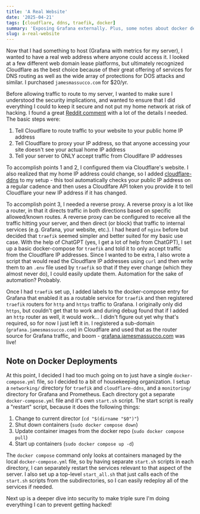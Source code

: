 ```yaml
---
title: 'A Real Website'
date: '2025-04-21'
tags: [cloudflare, ddns, traefik, docker]
summary: 'Exposing Grafana externally. Plus, some notes about docker deployments'
slug: a-real-website
---
```


Now that I had something to host (Grafana with metrics for my server), I wanted to have a real web address where anyone could access it. I looked at a few different web domain lease platforms, but ultimately recognized Cloudflare as the best choice because of their great offering of services for DNS routing as well as the wide array of protections for DOS attacks and similar. I purchased `jamesmassucco.com` for $20/yr.

Before allowing traffic to route to my server, I wanted to make sure I understood the security implications, and wanted to ensure that I did everything I could to keep it secure and not put my home network at risk of hacking. I found a great [Reddit comment](https://www.reddit.com/r/webhosting/comments/as8f6q/comment/egskkmy/?utm_source=share&utm_medium=web3x&utm_name=web3xcss&utm_term=1&utm_content=share_button) with a lot of the details I needed. The basic steps were:

1. Tell Cloudflare to route traffic to your website to your public home IP address
2. Tell Cloudflare to proxy your IP address, so that anyone accessing your site doesn't see your actual home IP address
3. Tell your server to ONLY accept traffic from Cloudlfare IP addresses

To accomplish points 1 and 2, I configured them via Cloudflare's website. I also realized that my home IP address could change, so I added [cloudflare-ddns](https://hub.docker.com/r/favonia/cloudflare-ddns) to my setup - this tool automatically checks your public IP address on a regular cadence and then uses a Cloudlfare API token you provide it to tell Cloudflare your new IP address if it has changed.

To accomplish point 3, I needed a reverse proxy. A reverse proxy is a lot like a router, in that it directs traffic in both directions based on specific allowed/known routes. A reverse proxy can be configured to receive all the traffic hitting your server, and then direct (or block) that traffic to internal services (e.g. Grafana, your website, etc.). I had heard of `nginx` before but decided that `traefik` seemed simpler and better suited for my basic use case. With the help of ChatGPT (yes, I get a lot of help from ChatGPT), I set up a basic docker-compose for `traefik` and told it to only accept traffic from the Cloudflare IP addresses. Since I wanted to be extra, I also wrote a script that would read the Cloudflare IP addresses using `curl` and then write them to an `.env` file used by `traefik` so that if they ever change (which they almost never do), I could easily update them. Automation for the sake of automation? Probably.

Once I had `traefik` set up, I added labels to the docker-compose entry for Grafana that enabled it as a routable service for `traefik` and then registered `traefik` routers for `http` and `https` traffic to Grafana. I originally only did `https`, but couldn't get that to work and during debug found that if I added an `http` router as well, it would work... I didn't figure out yet why that's required, so for now I just left it in. I registered a sub-domain (`grafana.jamesmassucco.com`) in Cloudflare and used that as the router source for Grafana traffic, and boom - [grafana.jamesmassucco.com](https://grafana.jamesmassucco.com/) was live!

## Note on Docker Deployments

At this point, I decided I had too much going on to just have a single `docker-compose.yml` file, so I decided to a bit of housekeeping organization. I setup a `networking/` directory for `traefik` and `cloudflare-ddns`, and a `monitoring/` directory for Grafana and Prometheus. Each directory got a separate `docker-compose.yml` file and it's own `start.sh` script. The start script is really a "restart" script, because it does the following things:

1. Change to current director (`cd "$(dirname "$0")"`)
2. Shut down containers (`sudo docker compose down`)
3. Update container images from the docker repo (`sudo docker compose pull`)
4. Start up containers (`sudo docker compose up -d`)

The `docker compose` command only looks at containers managed by the local `docker-compose.yml` file, so by having separate `start.sh` scripts in each directory, I can separately restart the services relevant to that aspect of the server. I also set up a top-level `start_all.sh` that just calls each of the `start.sh` scripts from the subdirectories, so I can easily redeploy all of the services if needed.

Next up is a deeper dive into security to make triple sure I'm doing everything I can to prevent getting hacked!
